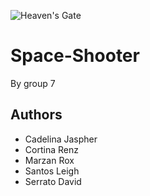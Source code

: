 ![Heaven's Gate](https://github.com/dev-140/space-shooter-group-7/assets/113007344/292683bf-049d-4120-91f1-789a7bd82a0b)

# Space-Shooter

By group 7

## Authors

-   Cadelina Jaspher
-   Cortina Renz
-   Marzan Rox
-   Santos Leigh
-   Serrato David


